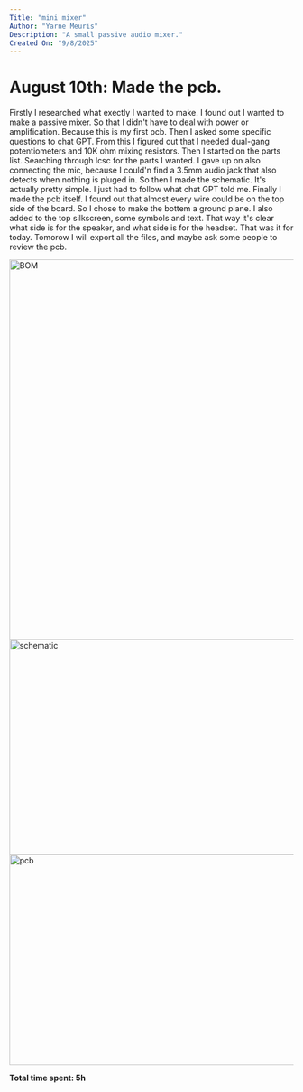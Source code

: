 ```yaml
---
Title: "mini mixer"
Author: "Yarne Meuris"
Description: "A small passive audio mixer."
Created On: "9/8/2025"
---
```


# August 10th: Made the pcb.

Firstly I researched what exectly I wanted to make. I found out I wanted to make a passive mixer. So that I didn't have to deal with power or amplification. Because this is my first pcb. Then I asked some specific questions to chat GPT. From this I figured out that I needed dual-gang potentiometers and 10K ohm mixing resistors. Then I started on the parts list. Searching through lcsc for the parts I wanted. I gave up on also connecting the mic, because I could'n find a 3.5mm audio jack that also detects when nothing is pluged in. So then I made the schematic. It's actually pretty simple. I just had to follow what chat GPT told me. Finally I made the pcb itself. I found out that almost every wire could be on the top side of the board. So I chose to make the bottem a ground plane. I also added to the top silkscreen, some symbols and text. That way it's clear what side is for the speaker, and what side is for the headset.
That was it for today. Tomorow I will export all the files, and maybe ask some people to review the pcb.

<img width="1532" height="673" alt="BOM" src="https://github.com/user-attachments/assets/79f1da49-5dff-4c1b-bb6e-017d0551e253" />
<img width="970" height="381" alt="schematic" src="https://github.com/user-attachments/assets/b3fbd635-fe0e-4566-9688-e38d06f4f040" />
<img width="1030" height="373" alt="pcb" src="https://github.com/user-attachments/assets/a3697920-5a60-40d7-a11b-19057fc16202" />

**Total time spent: 5h**
